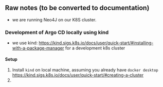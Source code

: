 
## Raw notes (to be converted to documentation)
- we are running Neo4J on our K8S cluster.

### Development of Argo CD locally using kind

- we use kind: https://kind.sigs.k8s.io/docs/user/quick-start/#installing-with-a-package-manager for a development k8s cluster


#### Setup

 
1. Install `kind` on local machine, assuming you already have `docker desktop` https://kind.sigs.k8s.io/docs/user/quick-start/#creating-a-cluster
2. 